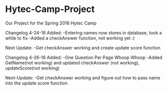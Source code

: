 # Hytec-Camp-Project
Our Project for the Spring 2016 Hytec Camp

Changelog 4-24-16
Added:
-Entering names now stores in database, took a while to fix
-Added a checkAnswer function, not working yet :(

Next Update:
-Get checkAnswer working and create update score function

Changelog 4-26-16
Added: 
-One Question Per Page Whoop Whoop
-Added GetName(not working) and updated checkAnswer (not working), updateScore(not working)

Next-Update:
-Get checkAnswer working and figure out how to pass name into the update score function
